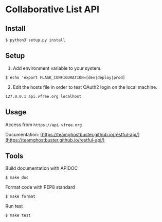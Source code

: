 # Collaborative List API    

## Install
`$ python3 setup.py install`

## Setup
1. Add environment variable to your system.

  `$ echo 'export FLASK_CONFIGURATION=[dev|deploy|prod]`

2. Edit the hosts file in order to test OAuth2 login on the local machine.

  `127.0.0.1 api.vfree.org localhost`
  
## Usage
Access from `https://api.vfree.org`

Documentation: [https://teamghostbuster.github.io/restful-api/](https://teamghostbuster.github.io/restful-api/)


## Tools
Build documentation with APIDOC

`$ make doc`

Format code with PEP8 standard

`$ make format`

Run test

`$ make test`